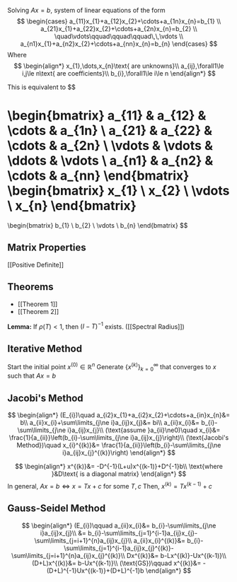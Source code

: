 Solving $Ax=b$, system of linear equations of the form
$$
\begin{cases}
a_{11}x_{1}+a_{12}x_{2}+\cdots+a_{1n}x_{n}=b_{1} \\
a_{21}x_{1}+a_{22}x_{2}+\cdots+a_{2n}x_{n}=b_{2} \\
\quad\vdots\qquad\qquad\qquad\,\,\vdots \\
a_{n1}x_{1}+a_{n2}x_{2}+\cdots+a_{nn}x_{n}=b_{n}
\end{cases}
$$
Where
$$
\begin{align*}
x_{1},\dots,x_{n}\text{ are unknowns}\\
a_{ij},\forall1\le i,j\le n\text{ are coefficients}\\
b_{i},\forall1\le i\le n
\end{align*}
$$

This is equivalent to
$$
 
\begin{bmatrix}
a_{11} & a_{12} & \cdots & a_{1n} \\ 
a_{21} & a_{22} & \cdots & a_{2n} \\ 
\vdots & \vdots & \ddots & \vdots \\ 
a_{n1} & a_{n2} & \cdots & a_{nn}
\end{bmatrix}
\begin{bmatrix}
x_{1} \\ x_{2} \\ \vdots \\ x_{n} 
\end{bmatrix}
=
\begin{bmatrix}
b_{1} \\ b_{2} \\ \vdots \\ b_{n} 
\end{bmatrix}
$$

## Matrix Properties
[[Positive Definite]]
## Theorems
- [[Theorem 1]]
- [[Theorem 2]]

**Lemma:** If $\rho(T)<1$, then $(I-T)^{-1}$ exists. ([[Spectral Radius]])

## Iterative Method
Start the initial point $x^{(0)}\in\mathbb{R}^{n}$
Generate $\{x^{(k)}\}_{k=0}^{\infty}$ that converges to $x$ such that $Ax=b$

## Jacobi's Method
$$
\begin{align*}
(E_{i})\quad a_{i2}x_{1}+a_{i2}x_{2}+\cdots+a_{in}x_{n}&= b\\
a_{ii}x_{i}+\sum\limits_{j\ne i}a_{ij}x_{j}&= bi\\
a_{ii}x_{i}&= b_{i}-\sum\limits_{j\ne i}a_{ij}x_{j}\\
(\text{assume }a_{ii}\ne0)\quad x_{i}&= \frac{1}{a_{ii}}\left(b_{i}-\sum\limits_{j\ne i}a_{ij}x_{j}\right)\\
(\text{Jacobi's Method})\quad x_{i}^{(k)}&= \frac{1}{a_{ii}}\left(b_{i}-\sum\limits_{j\ne i}a_{ij}x_{j}^{(k)}\right)
\end{align*}
$$

$$
\begin{align*}
x^{(k)}&= -D^{-1}(L+u)x^{(k-1)}+D^{-1}b\\
\text{where }&D\text{ is a diagonal matrix}
\end{align*}
$$
In general, $Ax=b\Leftrightarrow x=Tx+c$ for some $T,c$
Then, $x^{(k)}=Tx^{(k-1)}+c$

## Gauss-Seidel Method
$$
\begin{align*}
(E_{i})\qquad a_{ii}x_{i}&= b_{i}-\sum\limits_{j\ne i}a_{ij}x_{j}\\
&= b_{i}-\sum\limits_{j=1}^{i-1}a_{ij}x_{j}-\sum\limits_{j=i+1}^{n}a_{ij}x_{j}\\
a_{ii}x_{i}^{(k)}&= b_{i}-\sum\limits_{j=1}^{i-1}a_{ij}x_{j}^{(k)}-\sum\limits_{j=i+1}^{n}a_{ij}x_{j}^{(k)}\\
Dx^{(k)}&= b-Lx^{(k)}-Ux^{(k-1)}\\
(D+L)x^{(k)}&= b-Ux^{(k-1)}\\
(\text{GS})\qquad x^{(k)}&= -(D+L)^{-1}Ux^{(k-1)}+(D+L)^{-1}b
\end{align*}
$$
